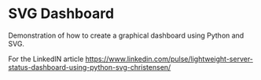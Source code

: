 # SVG Dashboard

Demonstration of how to create a graphical dashboard using Python and SVG.

For the LinkedIN article
https://www.linkedin.com/pulse/lightweight-server-status-dashboard-using-python-svg-christensen/
